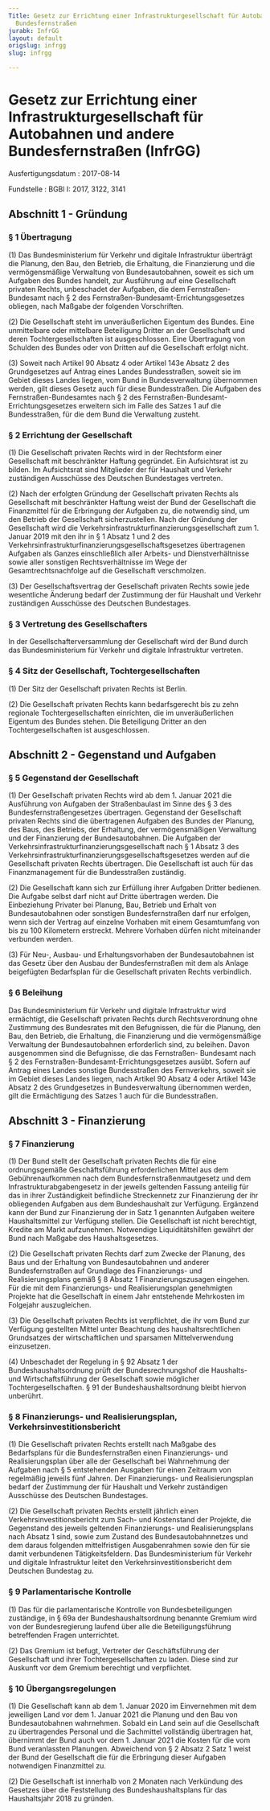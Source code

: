 ```yaml
---
Title: Gesetz zur Errichtung einer Infrastrukturgesellschaft für Autobahnen und andere
  Bundesfernstraßen
jurabk: InfrGG
layout: default
origslug: infrgg
slug: infrgg

---
```


# Gesetz zur Errichtung einer Infrastrukturgesellschaft für Autobahnen und andere Bundesfernstraßen (InfrGG)

Ausfertigungsdatum
:   2017-08-14

Fundstelle
:   BGBl I: 2017, 3122, 3141


## Abschnitt 1 - Gründung


### § 1 Übertragung

(1) Das Bundesministerium für Verkehr und digitale Infrastruktur
überträgt die Planung, den Bau, den Betrieb, die Erhaltung, die
Finanzierung und die vermögensmäßige Verwaltung von Bundesautobahnen,
soweit es sich um Aufgaben des Bundes handelt, zur Ausführung auf eine
Gesellschaft privaten Rechts, unbeschadet der Aufgaben, die dem
Fernstraßen-
Bundesamt nach § 2 des Fernstraßen-Bundesamt-Errichtungsgesetzes
obliegen, nach Maßgabe der folgenden Vorschriften.

(2) Die Gesellschaft steht im unveräußerlichen Eigentum des Bundes.
Eine unmittelbare oder mittelbare Beteiligung Dritter an der
Gesellschaft und deren Tochtergesellschaften ist ausgeschlossen. Eine
Übertragung von Schulden des Bundes oder von Dritten auf die
Gesellschaft erfolgt nicht.

(3) Soweit nach Artikel 90 Absatz 4 oder Artikel 143e Absatz 2 des
Grundgesetzes auf Antrag eines Landes Bundesstraßen, soweit sie im
Gebiet dieses Landes liegen, vom Bund in Bundesverwaltung übernommen
werden, gilt dieses Gesetz auch für diese Bundesstraßen. Die Aufgaben
des Fernstraßen-Bundesamtes nach § 2 des Fernstraßen-Bundesamt-
Errichtungsgesetzes erweitern sich im Falle des Satzes 1 auf die
Bundesstraßen, für die dem Bund die Verwaltung zusteht.


### § 2 Errichtung der Gesellschaft

(1) Die Gesellschaft privaten Rechts wird in der Rechtsform einer
Gesellschaft mit beschränkter Haftung gegründet. Ein Aufsichtsrat ist
zu bilden. Im Aufsichtsrat sind Mitglieder der für Haushalt und
Verkehr zuständigen Ausschüsse des Deutschen Bundestages vertreten.

(2) Nach der erfolgten Gründung der Gesellschaft privaten Rechts als
Gesellschaft mit beschränkter Haftung weist der Bund der Gesellschaft
die Finanzmittel für die Erbringung der Aufgaben zu, die notwendig
sind, um den Betrieb der Gesellschaft sicherzustellen. Nach der
Gründung der Gesellschaft wird die
Verkehrsinfrastrukturfinanzierungsgesellschaft zum 1. Januar 2019 mit
den ihr in § 1 Absatz 1 und 2 des
Verkehrsinfrastrukturfinanzierungsgesellschaftsgesetzes übertragenen
Aufgaben als Ganzes einschließlich aller Arbeits- und
Dienstverhältnisse sowie aller sonstigen Rechtsverhältnisse im Wege
der Gesamtrechtsnachfolge auf die Gesellschaft verschmolzen.

(3) Der Gesellschaftsvertrag der Gesellschaft privaten Rechts sowie
jede wesentliche Änderung bedarf der Zustimmung der für Haushalt und
Verkehr zuständigen Ausschüsse des Deutschen Bundestages.


### § 3 Vertretung des Gesellschafters

In der Gesellschafterversammlung der Gesellschaft wird der Bund durch
das Bundesministerium für Verkehr und digitale Infrastruktur
vertreten.


### § 4 Sitz der Gesellschaft, Tochtergesellschaften

(1) Der Sitz der Gesellschaft privaten Rechts ist Berlin.

(2) Die Gesellschaft privaten Rechts kann bedarfsgerecht bis zu zehn
regionale Tochtergesellschaften einrichten, die im unveräußerlichen
Eigentum des Bundes stehen. Die Beteiligung Dritter an den
Tochtergesellschaften ist ausgeschlossen.


## Abschnitt 2 - Gegenstand und Aufgaben


### § 5 Gegenstand der Gesellschaft

(1) Der Gesellschaft privaten Rechts wird ab dem 1. Januar 2021 die
Ausführung von Aufgaben der Straßenbaulast im Sinne des § 3 des
Bundesfernstraßengesetzes übertragen. Gegenstand der Gesellschaft
privaten Rechts sind die übertragenen Aufgaben des Bundes der Planung,
des Baus, des Betriebs, der Erhaltung, der vermögensmäßigen Verwaltung
und der Finanzierung der Bundesautobahnen. Die Aufgaben der
Verkehrsinfrastrukturfinanzierungsgesellschaft nach § 1 Absatz 3 des
Verkehrsinfrastrukturfinanzierungsgesellschaftsgesetzes werden auf die
Gesellschaft privaten Rechts übertragen. Die Gesellschaft ist auch für
das Finanzmanagement für die Bundesstraßen zuständig.

(2) Die Gesellschaft kann sich zur Erfüllung ihrer Aufgaben Dritter
bedienen. Die Aufgabe selbst darf nicht auf Dritte übertragen werden.
Die Einbeziehung Privater bei Planung, Bau, Betrieb und Erhalt von
Bundesautobahnen oder sonstigen Bundesfernstraßen darf nur erfolgen,
wenn sich der Vertrag auf einzelne Vorhaben mit einem Gesamtumfang von
bis zu 100 Kilometern erstreckt. Mehrere Vorhaben dürfen nicht
miteinander verbunden werden.

(3) Für Neu-, Ausbau- und Erhaltungsvorhaben der Bundesautobahnen ist
das Gesetz über den Ausbau der Bundesfernstraßen mit dem als Anlage
beigefügten Bedarfsplan für die Gesellschaft privaten Rechts
verbindlich.


### § 6 Beleihung

Das Bundesministerium für Verkehr und digitale Infrastruktur wird
ermächtigt, die Gesellschaft privaten Rechts durch Rechtsverordnung
ohne Zustimmung des Bundesrates mit den Befugnissen, die für die
Planung, den Bau, den Betrieb, die Erhaltung, die Finanzierung und die
vermögensmäßige Verwaltung der Bundesautobahnen erforderlich sind, zu
beleihen. Davon ausgenommen sind die Befugnisse, die das Fernstraßen-
Bundesamt nach § 2 des Fernstraßen-Bundesamt-Errichtungsgesetzes
ausübt. Sofern auf Antrag eines Landes sonstige Bundesstraßen des
Fernverkehrs, soweit sie im Gebiet dieses Landes liegen, nach Artikel
90 Absatz 4 oder Artikel 143e Absatz 2 des Grundgesetzes in
Bundesverwaltung übernommen werden, gilt die Ermächtigung des Satzes 1
auch für die Bundesstraßen.


## Abschnitt 3 - Finanzierung


### § 7 Finanzierung

(1) Der Bund stellt der Gesellschaft privaten Rechts die für eine
ordnungsgemäße Geschäftsführung erforderlichen Mittel aus dem
Gebührenaufkommen nach dem Bundesfernstraßenmautgesetz und dem
Infrastrukturabgabengesetz in der jeweils geltenden Fassung anteilig
für das in ihrer Zuständigkeit befindliche Streckennetz zur
Finanzierung der ihr obliegenden Aufgaben aus dem Bundeshaushalt zur
Verfügung. Ergänzend kann der Bund zur Finanzierung der in Satz 1
genannten Aufgaben weitere Haushaltsmittel zur Verfügung stellen. Die
Gesellschaft ist nicht berechtigt, Kredite am Markt aufzunehmen.
Notwendige Liquiditätshilfen gewährt der Bund nach Maßgabe des
Haushaltsgesetzes.

(2) Die Gesellschaft privaten Rechts darf zum Zwecke der Planung, des
Baus und der Erhaltung von Bundesautobahnen und anderer
Bundesfernstraßen auf Grundlage des Finanzierungs- und
Realisierungsplans gemäß § 8 Absatz 1 Finanzierungszusagen eingehen.
Für die mit dem Finanzierungs- und Realisierungsplan genehmigten
Projekte hat die Gesellschaft in einem Jahr entstehende Mehrkosten im
Folgejahr auszugleichen.

(3) Die Gesellschaft privaten Rechts ist verpflichtet, die ihr vom
Bund zur Verfügung gestellten Mittel unter Beachtung des
haushaltsrechtlichen Grundsatzes der wirtschaftlichen und sparsamen
Mittelverwendung einzusetzen.

(4) Unbeschadet der Regelung in § 92 Absatz 1 der
Bundeshaushaltsordnung prüft der Bundesrechnungshof die Haushalts- und
Wirtschaftsführung der Gesellschaft sowie möglicher
Tochtergesellschaften. § 91 der Bundeshaushaltsordnung bleibt hiervon
unberührt.


### § 8 Finanzierungs- und Realisierungsplan, Verkehrsinvestitionsbericht

(1) Die Gesellschaft privaten Rechts erstellt nach Maßgabe des
Bedarfsplans für die Bundesfernstraßen einen Finanzierungs- und
Realisierungsplan über alle der Gesellschaft bei Wahrnehmung der
Aufgaben nach § 5 entstehenden Ausgaben für einen Zeitraum von
regelmäßig jeweils fünf Jahren. Der Finanzierungs- und
Realisierungsplan bedarf der Zustimmung der für Haushalt und Verkehr
zuständigen Ausschüsse des Deutschen Bundestages.

(2) Die Gesellschaft privaten Rechts erstellt jährlich einen
Verkehrsinvestitionsbericht zum Sach- und Kostenstand der Projekte,
die Gegenstand des jeweils geltenden Finanzierungs- und
Realisierungsplans nach Absatz 1 sind, sowie zum Zustand des
Bundesautobahnnetzes und dem daraus folgenden mittelfristigen
Ausgabenrahmen sowie den für sie damit verbundenen Tätigkeitsfeldern.
Das Bundesministerium für Verkehr und digitale Infrastruktur leitet
den Verkehrsinvestitionsbericht dem Deutschen Bundestag zu.


### § 9 Parlamentarische Kontrolle

(1) Das für die parlamentarische Kontrolle von Bundesbeteiligungen
zuständige, in § 69a der Bundeshaushaltsordnung benannte Gremium wird
von der Bundesregierung laufend über alle die Beteiligungsführung
betreffenden Fragen unterrichtet.

(2) Das Gremium ist befugt, Vertreter der Geschäftsführung der
Gesellschaft und ihrer Tochtergesellschaften zu laden. Diese sind zur
Auskunft vor dem Gremium berechtigt und verpflichtet.


### § 10 Übergangsregelungen

(1) Die Gesellschaft kann ab dem 1. Januar 2020 im Einvernehmen mit
dem jeweiligen Land vor dem 1. Januar 2021 die Planung und den Bau von
Bundesautobahnen wahrnehmen. Sobald ein Land sein auf die Gesellschaft
zu übertragendes Personal und die Sachmittel vollständig übertragen
hat, übernimmt der Bund auch vor dem 1. Januar 2021 die Kosten für die
vom Bund veranlassten Planungen. Abweichend von § 2 Absatz 2 Satz 1
weist der Bund der Gesellschaft die für die Erbringung dieser Aufgaben
notwendigen Finanzmittel zu.

(2) Die Gesellschaft ist innerhalb von 2 Monaten nach Verkündung des
Gesetzes über die Feststellung des Bundeshaushaltsplans für das
Haushaltsjahr 2018 zu gründen.

